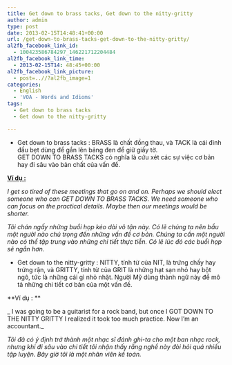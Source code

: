 ```yaml
---
title: Get down to brass tacks, Get down to the nitty-gritty
author: admin
type: post
date: 2013-02-15T14:48:41+00:00
url: /get-down-to-brass-tacks-get-down-to-the-nitty-gritty/
al2fb_facebook_link_id:
  - 100423586784297_146221712204484
al2fb_facebook_link_time:
  - 2013-02-15T14: 48:45+00:00
al2fb_facebook_link_picture:
  - post=..//?al2fb_image=1
categories:
  - English
  - 'VOA - Words and Idioms'
tags:
  - Get down to brass tacks
  - Get down to the nitty-gritty

---
```

  * <span style="line-height: 15px;">Get down to brass tacks : BRASS là chất đồng thau, và TACK là cái đinh đầu bẹt dùng để gắn lên bảng đen để giữ giấy tờ.<br /> GET DOWN TO BRASS TACKS có nghĩa là cứu xét các sự việc cơ bản hay đi sâu vào bản chất của vấn đề.<br /> </span>

<span style="text-decoration: underline;"><strong>Ví dụ :</strong></span>

_I get so tired of these meetings that go on and on. Perhaps we should elect someone who can GET DOWN TO BRASS TACKS. We need someone who can focus on the practical details. Maybe then our meetings would be shorter._

_Tôi chán ngấy những buổi họp kéo dài vô tận này. Có lẽ chúng ta nên bầu một người nào chú trọng đến những vấn đề cơ bản. Chúng ta cần một người nào có thể tập trung vào những chi tiết thực tiễn. Có lẽ lúc đó các buổi họp sẽ ngắn hơn._

  * Get down to the nitty-gritty : NITTY, tính từ của NIT, là trứng chấy hay trứng rận, và GRITTY, tính từ của GRIT là những hạt sạn nhỏ hay bột ngô, tức là những cái gì nhỏ nhặt. Người Mỹ dùng thành ngữ này để mô tả những chi tiết cơ bản của một vấn đề.

**Ví dụ : **

_ I was going to be a guitarist for a rock band, but once I GOT DOWN TO THE NITTY GRITTY I realized it took too much practice. Now I’m an accountant._

_Tôi đã có ý định trở thành một nhạc sĩ đánh ghi-ta cho một ban nhạc rock, nhưng khi đi sâu vào chi tiết tôi nhận thấy rằng nghề này đòi hỏi quá nhiều tập luyện. Bây giờ tôi là một nhân viên kế toán._
